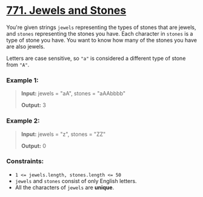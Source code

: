# [771. Jewels and Stones](https://leetcode.com/problems/jewels-and-stones/)

You're given strings `jewels` representing the types of stones that are jewels, and `stones` representing the stones you have. Each character in `stones` is a type of stone you have. You want to know how many of the stones you have are also jewels.

Letters are case sensitive, so `"a"` is considered a different type of stone from `"A"`.


### Example 1:
> **Input:** jewels = "aA", stones = "aAAbbbb"
> 
> **Output:** 3

### Example 2:
> **Input:** jewels = "z", stones = "ZZ"
> 
> **Output:** 0


### Constraints:
* `1 <= jewels.length, stones.length <= 50`
* `jewels` and `stones` consist of only English letters.
* All the characters of `jewels` are **unique**.